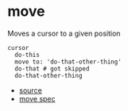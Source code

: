 
# move

Moves a cursor to a given position

```
cursor
  do-this
  move to: 'do-that-other-thing'
  do-that # got skipped
  do-that-other-thing
```


* [source](https://github.com/floraison/flor/tree/master/lib/flor/pcore/move.rb)
* [move spec](https://github.com/floraison/flor/tree/master/spec/pcore/move_spec.rb)

